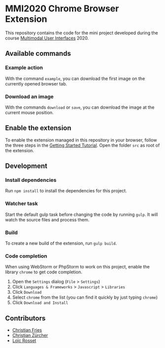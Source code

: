 # MMI2020 Chrome Browser Extension

This repository contains the code for the mini project developed during the course [Multimodal User Interfaces](https://mcs.unibnf.ch/courses/multimodal-user-interfaces) 2020.

## Available commands

### Example action

With the command `example`, you can download the first image on the currently opened browser tab.

### Download an image 

With the commands `download` or `save`, you can download the image at the current mouse position.

## Enable the extension

To enable the extension managed in this repository in your browser, follow the three steps in the [Getting Started Tutorial](https://developer.chrome.com/extensions/getstarted#manifest). Open the folder `src` as root of the extension.

## Development

### Install dependencies

Run `npm install` to install the dependencies for this project.

### Watcher task

Start the default gulp task before changing the code by running `gulp`. It will watch the source files and process them.

### Build

To create a new build of the extension, run `gulp build`.

### Code completion

When using WebStorm or PhpStorm to work on this project, enable the library `chrome` to get code completion.

1. Open the `Settings` dialog (`File` > `Settings`)
2. Click `Languages & Frameworks` > `Javascript` > `Libraries`
3. Click `Download`
4. Select `chrome` from the list (you can find it quickly by just typing `chrome`)
5. Click `Download and Install`

## Contributors

* [Christian Fries](https://github.com/christian-fries)
* [Christian Zürcher](https://github.com/jacktraror)
* [Loïc Rosset](https://github.com/LoRosset)
